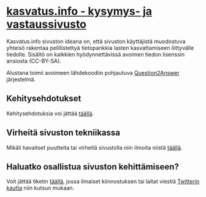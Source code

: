 # [kasvatus.info - kysymys- ja vastaussivusto](https://kasvatus.info)

Kasvatus.info sivuston ideana on, että sivuston käyttäjistä muodostuva yhteisö rakentaa pelillistettyä tietopankkia lasten kasvattamiseen liittyvälle tiedolle. Sisältö on kaikkien hyödynnettävissä avoimen tiedon lisenssin ansiosta (CC-BY-SA).

Alustana toimii avoimeen lähdekoodiin pohjautuva [Question2Answer](http://www.question2answer.org/) järjestelmä.

## Kehitysehdotukset
Kehitysehdotuksia voi jättää [täällä](https://github.com/kasvatus-info/kasvatus.info/issues).

## Virheitä sivuston tekniikassa
Mikäli havaitset puutteita tai virheitä sivustolla niin ilmoita niistä [täällä](https://github.com/kasvatus-info/kasvatus.info/issues).

## Haluatko osallistua sivuston kehittämiseen?
Voit jättää tiketin [täällä](https://github.com/kasvatus-info/kasvatus.info/issues), jossa ilmaiset kiinnostuksen tai laitat viestiä [Twitterin kautta](https://twitter.com/markosuvila) niin kutsun mukaan.

